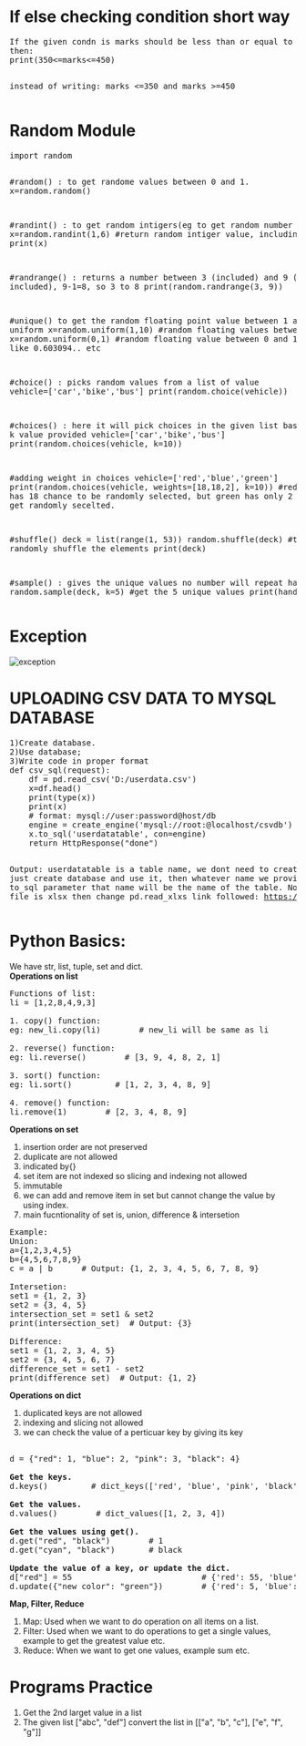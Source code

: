 <h1>If else checking condition short way</h1>
<pre>
If the given condn is marks should be less than or equal to 350 and greater than or equal to 450
then:
print(350<=marks<=450)

instead of writing:
marks <=350 and marks >=450
</pre>

<h1>Random Module</h1>
<pre>
import random

#random() : to get randome values between 0 and 1.
x=random.random()

#randint() : to get random intigers(eg to get random number in dice)
x=random.randint(1,6)   #return random intiger value, including 1 and 6
print(x)

#randrange() : returns a number between 3 (included) and 9 (not included), 9-1=8, so 3 to 8
print(random.randrange(3, 9))

#unique() to get the random floating point value between 1 and 10 use uniform
x=random.uniform(1,10)   #random floating values between 1 and 10
x=random.uniform(0,1)   #random floating value between 0 and 1, it can be like 0.603094.. etc

#choice() : picks random values from a list of value
vehicle=['car','bike','bus']
print(random.choice(vehicle))

#choices() : here it will pick choices in the given list based on the k value provided
vehicle=['car','bike','bus']
print(random.choices(vehicle, k=10))

#adding weight in choices
vehicle=['red','blue','green']
print(random.choices(vehicle, weights=[18,18,2], k=10))  #red and blue has 18 chance to be randomly selected, but green has only 2 chance to get randomly secelted.

#shuffle()
deck = list(range(1, 53))
random.shuffle(deck)    #this will randomly shuffle the elements
print(deck)

#sample() : gives the unique values no number will repeat
hand = random.sample(deck, k=5)         #get the 5 unique values
print(hand)
</pre>


<h1>Exception</h1>

![exception](https://user-images.githubusercontent.com/59610617/146680494-251995ff-b7cc-4e07-a2da-c456c9622378.png)

<h1>UPLOADING CSV DATA TO MYSQL DATABASE</h1>
<pre>
1)Create database.
2)Use database;
3)Write code in proper format
def csv_sql(request):
    df = pd.read_csv('D:/userdata.csv')
    x=df.head()
    print(type(x))
    print(x)
    # format: mysql://user:password@host/db
    engine = create_engine('mysql://root:@localhost/csvdb')
    x.to_sql('userdatatable', con=engine)
    return HttpResponse("done")
   
Output: userdatatable is a table name, we dont need to create table just create database and use it, then whatever name we provide in the to_sql parameter that name will be the name of the table.
Note: if the file is xlsx then change pd.read_xlxs
link followed: https://syntaxbytetutorials.com/sql-import-excel-file-to-table-with-python-pandas/
</pre>



# Python Basics:
We have str, list, tuple, set and dict. </br>
<b>Operations on list</b>
<pre>
Functions of list:
li = [1,2,8,4,9,3]

1. copy() function:
eg: new_li.copy(li)        # new_li will be same as li

2. reverse() function:
eg: li.reverse()        # [3, 9, 4, 8, 2, 1]

3. sort() function:
eg: li.sort()         # [1, 2, 3, 4, 8, 9]

4. remove() function:
li.remove(1)        # [2, 3, 4, 8, 9]
</pre>

<b>Operations on set</b>
1. insertion order are not preserved
2. duplicate are not allowed
3. indicated by{}
4. set item are not indexed so slicing and indexing not allowed
5. immutable
6. we can add and remove item in set but cannot change the value by using index.
7. main fucntionality of set is, union, difference & intersetion
<pre>
Example:
Union:
a={1,2,3,4,5}
b={4,5,6,7,8,9}
c = a | b      # Output: {1, 2, 3, 4, 5, 6, 7, 8, 9}

Intersetion:
set1 = {1, 2, 3}
set2 = {3, 4, 5}
intersection_set = set1 & set2
print(intersection_set)  # Output: {3}

Difference:
set1 = {1, 2, 3, 4, 5}
set2 = {3, 4, 5, 6, 7}
difference_set = set1 - set2
print(difference_set)  # Output: {1, 2}
</pre>

<b>Operations on dict</b>
1. duplicated keys are not allowed
2. indexing and slicing not allowed
3. we can check the value of a perticuar key by giving its key
<pre>

d = {"red": 1, "blue": 2, "pink": 3, "black": 4}

<b>Get the keys.</b>
d.keys()         # dict_keys(['red', 'blue', 'pink', 'black'])

<b>Get the values.</b>
d.values()        # dict_values([1, 2, 3, 4])

<b>Get the values using get().</b>
d.get("red", "black")        # 1
d.get("cyan", "black")       # black

<b>Update the value of a key, or update the dict.</b>
d["red"] = 55                           # {'red': 55, 'blue': 2, 'pink': 3, 'black': 4}
d.update({"new_color": "green"})        # {'red': 5, 'blue': 2, 'pink': 3, 'black': 4, 'new_color': 'green'}
</pre>

<b>Map, Filter, Reduce</b>
1. Map: Used when we want to do operation on all items on a list.
2. Filter: Used when we want to do operations to get a single values, example to get the greatest value etc.
3. Reduce: When we want to get one values, example sum etc.



# Programs Practice
1. Get the 2nd larget value in a list
2. The given list ["abc", "def"] convert the list in [["a", "b", "c"], ["e", "f", "g"]]
